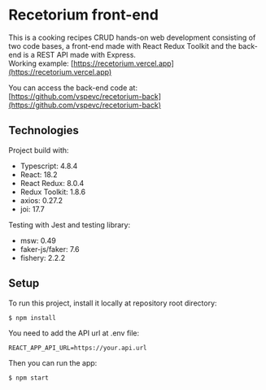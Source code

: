 # Recetorium front-end

This is a cooking recipes CRUD hands-on web development consisting of two code bases, a front-end made with React Redux Toolkit and the back-end is a REST API made with Express.  
Working example: [https://recetorium.vercel.app](https://recetorium.vercel.app)

You can access the back-end code at: [https://github.com/vspevc/recetorium-back](https://github.com/vspevc/recetorium-back)

## Technologies

Project build with:
- Typescript: 4.8.4
- React: 18.2
- React Redux: 8.0.4
- Redux Toolkit: 1.8.6
- axios: 0.27.2
- joi: 17.7

Testing with Jest and testing library:
- msw: 0.49
- faker-js/faker: 7.6
- fishery: 2.2.2

## Setup

To run this project, install it locally at repository root directory:

```
$ npm install
```

You need to add the API url at .env file:

```
REACT_APP_API_URL=https://your.api.url
```

Then you can run the app:

```
$ npm start
```
